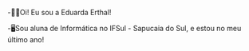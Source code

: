 -👋🏼Oi! Eu sou a Eduarda Erthal!

-🖥️Sou aluna de Informática no IFSul - Sapucaia do Sul, e estou no meu último ano!

<!---
dudaerthal/dudaerthal is a ✨ special ✨ repository because its `README.md` (this file) appears on your GitHub profile.
You can click the Preview link to take a look at your changes.
--->
